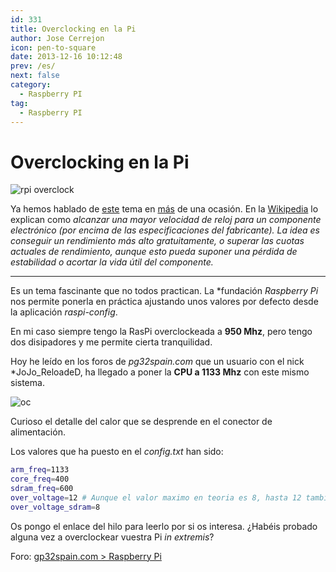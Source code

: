 ```yaml
---
id: 331
title: Overclocking en la Pi
author: Jose Cerrejon
icon: pen-to-square
date: 2013-12-16 10:12:48
prev: /es/
next: false
category:
  - Raspberry PI
tag:
  - Raspberry PI
---
```


# Overclocking en la Pi

![rpi overclock](/images/2013/08/overclock.jpg)

Ya hemos hablado de [este](/post.php?id=219) tema en [más](/post.php?id=225) de una ocasión. En la [Wikipedia](http://es.wikipedia.org/wiki/Overclock) lo explican como *alcanzar una mayor velocidad de reloj para un componente electrónico (por encima de las especificaciones del fabricante). La idea es conseguir un rendimiento más alto gratuitamente, o superar las cuotas actuales de rendimiento, aunque esto pueda suponer una pérdida de estabilidad o acortar la vida útil del componente.*

- - -
Es un tema fascinante que no todos practican. La *fundación *Raspberry Pi* nos permite ponerla en práctica ajustando unos valores por defecto desde la aplicación *raspi-config*.

En mi caso siempre tengo la RasPi overclockeada a **950 Mhz**, pero tengo dos disipadores y me permite cierta tranquilidad.

Hoy he leído en los foros de *pg32spain.com* que un usuario con el nick *JoJo_ReloadeD, ha llegado a poner la **CPU a 1133 Mhz** con este mismo sistema.

![oc](/images/overclock%20pi%20hot%20points.jpg)

Curioso el detalle del calor que se desprende en el conector de alimentación.

Los valores que ha puesto en el *config.txt* han sido:

```bash
arm_freq=1133
core_freq=400
sdram_freq=600
over_voltage=12 # Aunque el valor maximo en teoria es 8, hasta 12 tambien funciona ;)
over_voltage_sdram=8
```

Os pongo el enlace del hilo para leerlo por si os interesa. ¿Habéis probado alguna vez a overclockear vuestra Pi *in extremis*?

Foro: [gp32spain.com > Raspberry Pi](http://www.gp32spain.com/foros/showthread.php?122760-Overclocking&p=1600592#post1600592)